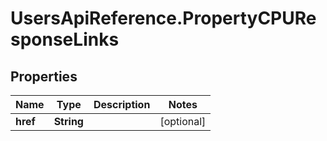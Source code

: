 # UsersApiReference.PropertyCPUResponseLinks

## Properties

Name | Type | Description | Notes
------------ | ------------- | ------------- | -------------
**href** | **String** |  | [optional] 


